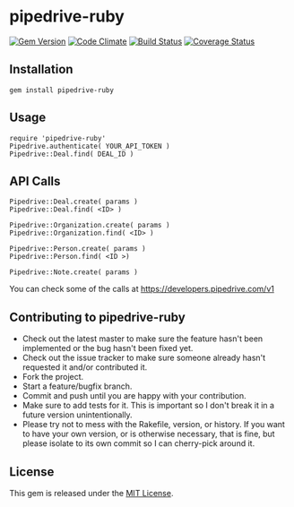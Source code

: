 # pipedrive-ruby

[![Gem Version](https://badge.fury.io/rb/pipedrive-ruby.png)](http://badge.fury.io/rb/pipedrive-ruby)
[![Code Climate](https://codeclimate.com/github/GeneralScripting/pipedrive-ruby.png)](https://codeclimate.com/github/GeneralScripting/pipedrive-ruby)
[![Build Status](https://travis-ci.org/GeneralScripting/pipedrive-ruby.png?branch=master)](https://travis-ci.org/GeneralScripting/pipedrive-ruby)
[![Coverage Status](https://coveralls.io/repos/GeneralScripting/pipedrive-ruby/badge.png?branch=master)](https://coveralls.io/r/GeneralScripting/pipedrive-ruby?branch=master)

## Installation

    gem install pipedrive-ruby

## Usage

    require 'pipedrive-ruby'
    Pipedrive.authenticate( YOUR_API_TOKEN )
    Pipedrive::Deal.find( DEAL_ID )

## API Calls
    Pipedrive::Deal.create( params )
    Pipedrive::Deal.find( <ID> )

    Pipedrive::Organization.create( params )
    Pipedrive::Organization.find( <ID> )

    Pipedrive::Person.create( params )
    Pipedrive::Person.find( <ID >)

    Pipedrive::Note.create( params )

You can check some of the calls at https://developers.pipedrive.com/v1


## Contributing to pipedrive-ruby
 
* Check out the latest master to make sure the feature hasn't been implemented or the bug hasn't been fixed yet.
* Check out the issue tracker to make sure someone already hasn't requested it and/or contributed it.
* Fork the project.
* Start a feature/bugfix branch.
* Commit and push until you are happy with your contribution.
* Make sure to add tests for it. This is important so I don't break it in a future version unintentionally.
* Please try not to mess with the Rakefile, version, or history. If you want to have your own version, or is otherwise necessary, that is fine, but please isolate to its own commit so I can cherry-pick around it.

## License

This gem is released under the [MIT License](http://www.opensource.org/licenses/MIT).
